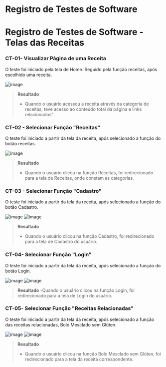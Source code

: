 # Registro de Testes de Software

# Registro de Testes de Software - Telas das Receitas
### CT-01- Visualizar Página de uma Receita

O teste foi iniciado pela tela de Home. Seguido pela função receitas, após escolhido uma receita.

![image](https://github.com/ICEI-PUC-Minas-PMV-ADS/pmv-ads-2023-1-e1-proj-web-t15-e1-proj-web-t15-time2-crearest/assets/125780065/c3cfaf18-f4fa-4a80-ba1a-572ac6292204)

>**Resultado**
> - Quando o usuário acessou a receita através da categoria de receitas, teve acesso ao conteúdo total da página e links relacionados"

###  CT-02 - Selecionar Função "Receitas"

O teste foi iniciado a partir da tela da receita, após selecionado a função do botão receitas.

![image](https://github.com/ICEI-PUC-Minas-PMV-ADS/pmv-ads-2023-1-e1-proj-web-t15-e1-proj-web-t15-time2-crearest/assets/125780065/d07184e5-e7c3-45d1-b839-8063d9960ae1)

>**Resultado**
> - Quando o usuário clicou na função Receitas, foi redirecionado para a tela de Receitas, onde constam as categorias.

###  CT-03 - Selecionar Função "Cadastro"

O teste foi iniciado a partir da tela da receita, após selecionado a função do botão Cadastro.

![image](https://github.com/ICEI-PUC-Minas-PMV-ADS/pmv-ads-2023-1-e1-proj-web-t15-e1-proj-web-t15-time2-crearest/assets/125780065/59f987ad-96a5-432d-b389-1c6182f0c1b6)
![image](https://github.com/ICEI-PUC-Minas-PMV-ADS/pmv-ads-2023-1-e1-proj-web-t15-e1-proj-web-t15-time2-crearest/assets/125780065/0c337b5c-62c5-4852-8808-6e9c91b03dbb)

>**Resultado**
> - Quando o usuário clicou na função Cadastro, foi redirecionado para a tela de Cadastro do usuário.

###  CT-04- Selecionar Função "Login"

O teste foi iniciado a partir da tela da receita, após selecionado a função do botão Login.

![image](https://github.com/ICEI-PUC-Minas-PMV-ADS/pmv-ads-2023-1-e1-proj-web-t15-e1-proj-web-t15-time2-crearest/assets/125780065/b7dece60-6217-4fe5-8d3c-01661e5518be)
![image](https://github.com/ICEI-PUC-Minas-PMV-ADS/pmv-ads-2023-1-e1-proj-web-t15-e1-proj-web-t15-time2-crearest/assets/125780065/8285cc0f-b0c1-44ef-bdf3-0a164190e743)

>**Resultado**
> -Quando o usuário clicou na função Login, foi redirecionado para a tela de Login do usuário.

###   CT-05- Selecionar Função "Receitas Relacionadas"

O teste foi iniciado a partir da tela da receita, após selecionado a função das receitas relacionadas, Bolo Mesclado sem Glúten.

![image](https://github.com/ICEI-PUC-Minas-PMV-ADS/pmv-ads-2023-1-e1-proj-web-t15-e1-proj-web-t15-time2-crearest/assets/125780065/dbda5a0b-2dea-4408-a01c-ec1892a1993a)
![image](https://github.com/ICEI-PUC-Minas-PMV-ADS/pmv-ads-2023-1-e1-proj-web-t15-e1-proj-web-t15-time2-crearest/assets/125780065/adc81153-a65b-4d47-8df5-a0cb6f7adf62)


>**Resultado**
> - Quando o usuário clicou na função Bolo Mesclado sem Glúten, foi redirecionado para a tela da receita correspondente.
